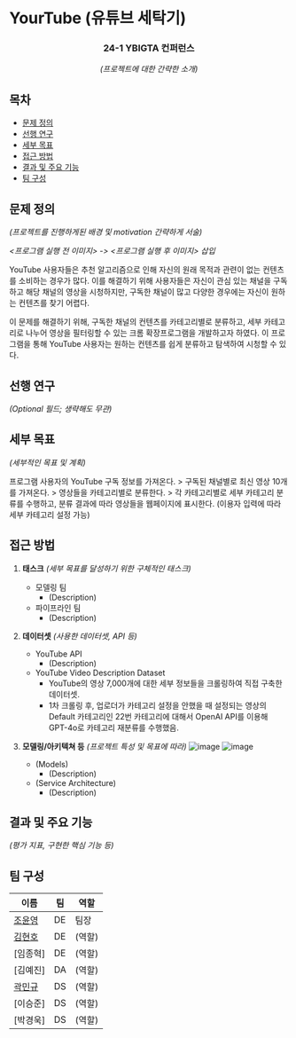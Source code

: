# YourTube (유튜브 세탁기)

<div align="center">
<h3>24-1 YBIGTA 컨퍼런스</h3>

<em>(프로젝트에 대한 간략한 소개)</em>

</div>

## 목차
- [문제 정의](#문제-정의)
- [선행 연구](#선행-연구)
- [세부 목표](#세부-목표)
- [접근 방법](#접근-방법)
- [결과 및 주요 기능](#결과-및-주요-기능)
- [팀 구성](#팀-구성)

## 문제 정의
*(프로젝트를 진행하게된 배경 및 motivation 간략하게 서술)*

*<프로그램 실행 전 이미지> -> <프로그램 실행 후 이미지> 삽입*

YouTube 사용자들은 추천 알고리즘으로 인해 자신의 원래 목적과 관련이 없는 컨텐츠를 소비하는 경우가 많다. 이를 해결하기 위해 사용자들은 자신이 관심 있는 채널을 구독하고 해당 채널의 영상을 시청하지만, 구독한 채널이 많고 다양한 경우에는 자신이 원하는 컨텐츠를 찾기 어렵다.

이 문제를 해결하기 위해, 구독한 채널의 컨텐츠를 카테고리별로 분류하고, 세부 카테고리로 나누어 영상을 필터링할 수 있는 크롬 확장프로그램을 개발하고자 하였다. 이 프로그램을 통해 YouTube 사용자는 원하는 컨텐츠를 쉽게 분류하고 탐색하여 시청할 수 있다.

## 선행 연구
*(Optional 필드; 생략해도 무관)*

## 세부 목표

*(세부적인 목표 및 계획)*

프로그램 사용자의 YouTube 구독 정보를 가져온다. > 구독된 채널별로 최신 영상 10개를 가져온다. > 영상들을 카테고리별로 분류한다. > 각 카테고리별로 세부 카테고리 분류를 수행하고, 분류 결과에 따라 영상들을 웹페이지에 표시한다. (이용자 입력에 따라 세부 카테고리 설정 가능)

## 접근 방법

1. **태스크** *(세부 목표를 달성하기 위한 구체적인 태스크)*
    - 모델링 팀
        - (Description)
    - 파이프라인 팀
        - (Description)

2. **데이터셋** *(사용한 데이터셋, API 등)*
    - YouTube API
        - (Description)
    - YouTube Video Description Dataset
        - YouTube의 영상 7,000개에 대한 세부 정보들을 크롤링하여 직접 구축한 데이터셋.
        - 1차 크롤링 후, 업로더가 카테고리 설정을 안했을 때 설정되는 영상의 Default 카테고리인 22번 카테고리에 대해서 OpenAI API를 이용해 GPT-4o로 카테고리 재분류를 수행했음.

3. **모델링/아키텍쳐 등** *(프로젝트 특성 및 목표에 따라)*
    ![image](https://github.com/DeokbaeKwak/24-1_YourTube/assets/121343417/53a62634-8d5a-4343-a409-ec48c57e44d5)
    ![image](https://github.com/DeokbaeKwak/24-1_YourTube/assets/121343417/2209d8ae-8961-4829-ae33-c56509eb5813)

   
    - (Models)
        - (Description)
    - (Service Architecture)
        - (Description)

## 결과 및 주요 기능

*(평가 지표, 구현한 핵심 기능 등)*

## 팀 구성

| 이름  | 팀  | 역할  |
|-----|----|-----|
| [조윤영](https://github.com/younyoungieo) | DE |  팀장  |
| [김현호](https://github.com/smthswt) | DE | (역할) |
| [임종혁] | DE | (역할) |
| [김예진] | DA | (역할) |
| [곽민규](https://github.com/DeokbaeKwak) | DS | (역할) |
| [이승준] | DS | (역할) |
| [박경욱] | DS | (역할) |

